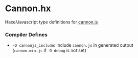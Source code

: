 
# Cannon.hx

Haxe/Javascript type definitions for [cannon.js](https://github.com/schteppe/cannon.js)

### Compiler Defines

* `-D cannonjs_include`: Include `cannon.js` in generated output (`cannon.min.js` if `-D debug` is not set)
